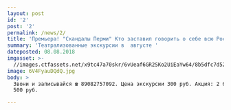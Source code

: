 ```yaml
---
layout: post
id: '2'
post: '2'
permalink: /news/2/
title: 'Премьера! "Скандалы Перми" Кто заставил говорить о себе всю Россию. '
summary: 'Театрализованные экскурсии в  августе '
dateposted: 08.08.2018
imgasset: >-
  //images.ctfassets.net/x9tc47a70skr/6vUeaf6GR2SKo2UiEaYw64/8b5dfc7d523562b201e16e260b557bf2/6V4FyauDQdQ.jpg
image: 6V4FyauDQdQ.jpg
body: >
  Звони и записывайся ☎ 89082757092. Цена экскурсии 300 руб. Акция: 2 билета за
  500 руб. 

---
```

